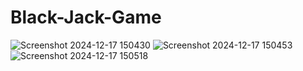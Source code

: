 # Black-Jack-Game
![Screenshot 2024-12-17 150430](https://github.com/user-attachments/assets/6ad10754-89f2-43c3-ac17-289808ced266)
![Screenshot 2024-12-17 150453](https://github.com/user-attachments/assets/3021deb1-6356-42fe-a220-6d1fa5921d25)
![Screenshot 2024-12-17 150518](https://github.com/user-attachments/assets/0fce824c-ab97-4d9a-96d8-8b5e1b09b0b9)
